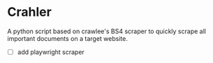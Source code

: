 # Crahler

A python script based on crawlee's BS4 scraper to quickly scrape all important
documents on a target website.

- [ ] add playwright scraper